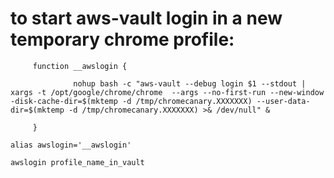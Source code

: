# to start aws-vault login in a new temporary chrome profile:

         function __awslogin {  

                  nohup bash -c "aws-vault --debug login $1 --stdout | xargs -t /opt/google/chrome/chrome  --args --no-first-run --new-window -disk-cache-dir=$(mktemp -d /tmp/chromecanary.XXXXXXX) --user-data-dir=$(mktemp -d /tmp/chromecanary.XXXXXXX) >& /dev/null" &    

         }

` alias awslogin='__awslogin' `

` awslogin profile_name_in_vault `
